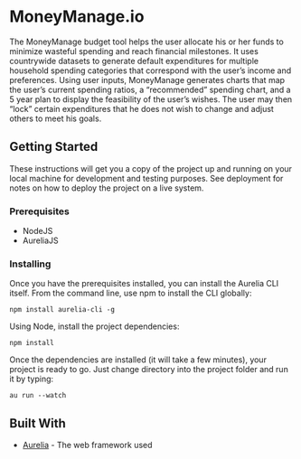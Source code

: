 # MoneyManage.io

The MoneyManage budget tool helps the user allocate his or her funds to minimize wasteful spending and reach financial milestones. It uses countrywide datasets to generate default expenditures for multiple household spending categories that correspond with the user’s income and preferences. Using user inputs, MoneyManage generates charts that map the user’s current spending ratios, a “recommended” spending chart, and a 5 year plan to display the feasibility of the user’s wishes. The user may then “lock” certain expenditures that he does not wish to change and adjust others to meet his goals.

## Getting Started

These instructions will get you a copy of the project up and running on your local machine for development and testing purposes. See deployment for notes on how to deploy the project on a live system.

### Prerequisites

* NodeJS
* AureliaJS

### Installing

Once you have the prerequisites installed, you can install the Aurelia CLI itself. From the command line, use npm to install the CLI globally:

```
npm install aurelia-cli -g
```

Using Node, install the project dependencies: 
```
npm install
```

Once the dependencies are installed (it will take a few minutes), your project is ready to go. Just change directory into the project folder and run it by typing:

```
au run --watch
```



## Built With

* [Aurelia](http://aurelia.io/) - The web framework used
